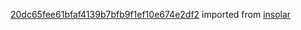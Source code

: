 [20dc65fee61bfaf4139b7bfb9f1ef10e674e2df2](https://github.com/insolar/insolar/commit/20dc65fee61bfaf4139b7bfb9f1ef10e674e2df2) imported from [insolar](https://github.com/insolar/insolar)
